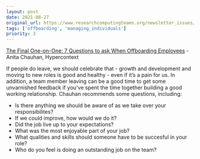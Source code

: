 ```yaml
---
layout: post
date: 2021-08-27
original_url: https://www.researchcomputingteams.org/newsletter_issues/0089
tags: ['offboarding', 'managing_individuals']
priority: 3
---
```


<!-- markdownlint-disable MD033 -->
<!-- markdownlint-disable MD041 -->
<!-- markdownlint-disable MD049 -->

[The Final One-on-One: 7 Questions to ask When Offboarding Employees](https://hypercontext.com/blog/meetings/offboarding-meeting) - Anita Chauhan, Hypercontext

If people do leave, we should celebrate that - growth and development and moving to new roles is good and healthy - even if it’s a pain for us.  In addition, a team member leaving can be a good time to get some unvarnished feedback if you've spent the time together building a good working relationship.  Chauhan recommends some questions, including:

- Is there anything we should be aware of as we take over your responsibilites?
- If we could improve, how would we do it?
- Did the job live up to your expectations?
- What was the most enjoyable part of your job?
- What qualities and skills should someone have to be succesful in your role?
- Who do you feel is doing an outstanding job on the team?

